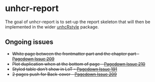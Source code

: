 
<!-- README.md is generated from README.Rmd. Please edit that file -->

# unhcr-report

<!-- badges: start -->
<!-- badges: end -->

The goal of unhcr-report is to set-up the report skeleton that will then
be implemented in the wider
[unhcRstyle](https://github.com/UNHCR-WEB/unhcRstyle) package.

## Ongoing issues

-   ~~White page between the frontmatter part and the chapter part -
    [Pagedown Issue
    209](https://github.com/rstudio/pagedown/issues/209)~~
-   ~~Plot duplication when at the bottom of page - [Pagedown Issue
    210](https://github.com/rstudio/pagedown/issues/210)~~
-   ~~Styled table don’t show in LoT - [Pagedown Issue
    191](https://github.com/rstudio/pagedown/issues/191)~~
-   ~~2 pages push for Back-cover - [Pagedown Issue
    209](https://github.com/rstudio/pagedown/issues/209)~~
